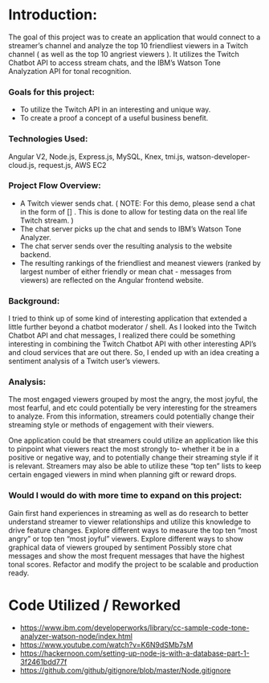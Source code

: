 # Introduction:
The goal of this project was to create an application that would connect to a streamer’s channel and analyze the top 10 friendliest viewers in a Twitch channel ( as well as the top 10 angriest viewers ). It utilizes the Twitch Chatbot API to access stream chats, and the IBM’s Watson Tone Analyzation API for tonal recognition.


### Goals for this project:
- To utilize the Twitch API in an interesting and unique way.
- To create a proof a concept of a useful business benefit.

### Technologies Used:
Angular V2, Node.js, Express.js, MySQL, Knex, tmi.js, watson-developer-cloud.js, request.js, AWS EC2


### Project Flow Overview:
- A Twitch viewer sends chat. ( NOTE: For this demo, please send a chat in the form of [<username>] <message>. This is done to allow for testing data on the real life Twitch stream. )
- The chat server picks up the chat and sends to IBM’s Watson Tone Analyzer.
- The chat server sends over the resulting analysis to the website backend.
- The resulting rankings of the friendliest and meanest viewers (ranked by largest number of either friendly or mean chat - messages from viewers) are reflected on the Angular frontend website.

### Background:
I tried to think up of some kind of interesting application that extended a little further beyond a chatbot moderator / shell. As I looked into the Twitch Chatbot API and chat messages, I realized there could be something interesting in combining the Twitch Chatbot API with other interesting API’s and cloud services that are out there. So, I ended up with an idea creating a sentiment analysis of a Twitch user’s viewers.


### Analysis:
The most engaged viewers grouped by most the angry, the most joyful, the most fearful, and etc could potentially be very interesting for the streamers to analyze. From this information, streamers could potentially change their streaming style or methods of engagement with their viewers.

One application could be that streamers could utilize an application like this to pinpoint what viewers react the most strongly to- whether it be in a positive or negative way, and to potentially change their streaming style if it is relevant. Streamers may also be able to utilize these “top ten” lists to keep certain engaged viewers in mind when planning gift or reward drops.


### Would I would do with more time to expand on this project:
Gain first hand experiences in streaming as well as do research to better understand streamer to viewer relationships and utilize this knowledge to drive feature changes.
Explore different ways to measure the top ten “most angry” or top ten “most joyful” viewers.
Explore different ways to show graphical data of viewers grouped by sentiment
Possibly store chat messages and show the most frequent messages that have the highest tonal scores.
Refactor and modify the project to be scalable and production ready.

# Code Utilized / Reworked
  - https://www.ibm.com/developerworks/library/cc-sample-code-tone-analyzer-watson-node/index.html
  - https://www.youtube.com/watch?v=K6N9dSMb7sM
  - https://hackernoon.com/setting-up-node-js-with-a-database-part-1-3f2461bdd77f
  - https://github.com/github/gitignore/blob/master/Node.gitignore
